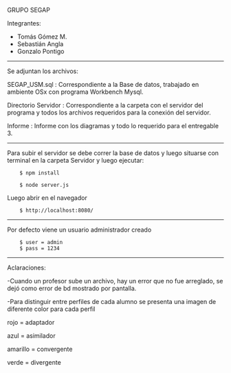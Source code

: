 
GRUPO SEGAP

Integrantes:

- Tomás Gómez M.
- Sebastián Angla
- Gonzalo Pontigo

-------------------------------------------------

Se adjuntan los archivos:

SEGAP_USM.sql 		: Correspondiente a la Base de datos, trabajado en ambiente OSx
					  con programa Workbench Mysql.

Directorio Servidor	: Correspondiente a la carpeta con el servidor del programa
					  y todos los archivos requeridos para la conexión del servidor.

Informe 			: Informe con los diagramas y todo lo requerido para el entregable 3.


--------------------------------------------------

Para subir el servidor se debe correr la base de datos y luego situarse con terminal
en la carpeta Servidor y luego ejecutar:
		
		$ npm install

		$ node server.js

Luego abrir en el navegador 
	
		$ http://localhost:8080/

---------------------------------------------------

Por defecto viene un usuario administrador creado

		$ user = admin
		$ pass = 1234

---------------------------------------------------
Aclaraciones:

-Cuando un profesor sube un archivo, hay un error que no fue arreglado, se dejó como error
de bd mostrado por pantalla.

-Para distinguir entre perfiles de cada alumno se presenta una imagen de diferente color
para cada perfil

rojo = adaptador

azul = asimilador

amarillo = convergente

verde = divergente

